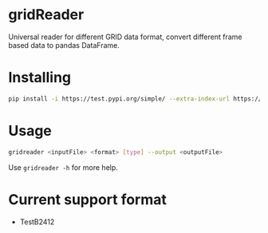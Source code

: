 # gridReader

Universal reader for different GRID data format, convert different frame based data to pandas DataFrame.

# Installing

```bash
pip install -i https://test.pypi.org/simple/ --extra-index-url https://pypi.org/simple gridreader
```

# Usage

```bash
gridreader <inputFile> <format> [type] --output <outputFile>
```
Use `gridreader -h` for more help.

# Current support format

- TestB2412
